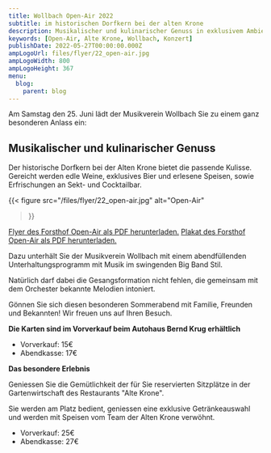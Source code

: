 ```yaml
---
title: Wollbach Open-Air 2022
subtitle: im historischen Dorfkern bei der alten Krone
description: Musikalischer und kulinarischer Genuss in exklusivem Ambiente.
keywords: [Open-Air, Alte Krone, Wollbach, Konzert]
publishDate: 2022-05-27T00:00:00.000Z
ampLogoUrl: files/flyer/22_open-air.jpg
ampLogoWidth: 800
ampLogoHeight: 367
menu:
  blog:
    parent: blog
---
```


Am Samstag den 25. Juni lädt der Musikverein Wollbach Sie zu einem ganz besonderen Anlass ein:

## Musikalischer und kulinarischer Genuss

Der historische Dorfkern bei der Alten Krone bietet die passende
Kulisse. Gereicht werden edle Weine, exklusives Bier und erlesene
Speisen, sowie Erfrischungen an Sekt- und Cocktailbar.

{{< figure src="/files/flyer/22_open-air.jpg"
           alt="Open-Air"
>}}

[Flyer des Forsthof Open-Air als PDF herunterladen.](/files/flyer/22_open-air.pdf)
[Plakat des Forsthof Open-Air als PDF herunterladen.](/files/flyer/22_open-air-plakat.pdf)

Dazu unterhält Sie der Musikverein Wollbach mit einem abendfüllenden
Unterhaltungsprogramm mit Musik im swingenden Big Band Stil.

Natürlich darf dabei die Gesangsformation nicht fehlen, die gemeinsam
mit dem Orchester bekannte Melodien intoniert.

Gönnen Sie sich diesen besonderen Sommerabend mit Familie, Freunden und Bekannten!
Wir freuen uns auf Ihren Besuch.

**Die Karten sind im Vorverkauf beim Autohaus Bernd Krug erhältlich**

- Vorverkauf: 15€
- Abendkasse: 17€

**Das besondere Erlebnis**

Geniessen Sie die Gemütlichkeit der für Sie reservierten Sitzplätze in der Gartenwirtschaft des Restaurants "Alte Krone".

Sie werden am Platz bedient, geniessen eine exklusive Getränkeauswahl und werden mit Speisen vom Team der Alten Krone verwöhnt.

- Vorverkauf: 25€
- Abendkasse: 27€
